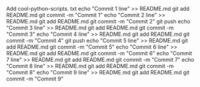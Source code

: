 Add cool-python-scripts. txt
echo "Commit 1 line" >> README.md git add README.md git commit -m "Commit 1"
echo "Commit 2 line" >> README.md git add README.md git commit -m "Commit 2"
git push
echo "Commit 3 line" >> README.md git add README.md git commit -m "Commit 3"
echo "Commit 4 line" >> README.md git add README.md git commit -m "Commit 4"
git push
echo "Commit 5 line" >> README.md git add README.md git commit -m "Commit 5"
echo "Commit 6 line" >> README.md git add README.md git commit -m "Commit 6"
echo "Commit 7 line" >> README.md git add README.md git commit -m "Commit 7"
echo "Commit 8 line" >> README.md git add README.md git commit -m "Commit 8"
echo "Commit 9 line" >> README.md git add README.md git commit -m "Commit 9"
